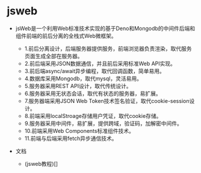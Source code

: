 # jsweb

- jsWeb是一个利用Web标准技术实现的基于Deno和Mongodb的中间件后端和组件前端的前后分离的全栈式Web微框架。
  - 1.前后分离设计，后端服务器提供服务，前端浏览器负责渲染，取代服务页面生成全部在服务器。
  - 2.前后端采用JSON数据通信，并且前后采用标准Web API实现。
  - 3.前后端async/await异步编程，取代回调函数，简单易用。
  - 4.数据库采用Mongodb，取代mysql，灵活易用。
  - 5.服务器采用REST API设计，取代传统设计。
  - 6.服务器采用无状态会话，取代有状态的服务器，易扩展。
  - 7.服务器端采用JSON Web Token技术签名验证，取代cookie-session设计。
  - 8.前端采用localStroage存储用户凭证，取代cookie存储。
  - 9.服务器采用中间件，易扩展，提供跨域，验证码，加解密中间件。
  - 10.前端采用Web Components标准组件技术。
  - 11.前端与后端采用fetch异步通信技术。

- 文档
	- (jsweb教程)[]